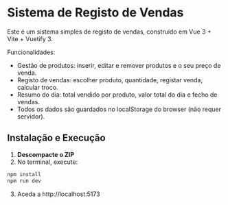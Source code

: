 # Sistema de Registo de Vendas

Este é um sistema simples de registo de vendas, construído em Vue 3 + Vite + Vuetify 3.

Funcionalidades:
- Gestão de produtos: inserir, editar e remover produtos e o seu preço de venda.
- Registo de vendas: escolher produto, quantidade, registar venda, calcular troco.
- Resumo do dia: total vendido por produto, valor total do dia e fecho de vendas.
- Todos os dados são guardados no localStorage do browser (não requer servidor).

## Instalação e Execução

1. **Descompacte o ZIP**
2. No terminal, execute:

```sh
npm install
npm run dev
```

3. Aceda a http://localhost:5173
